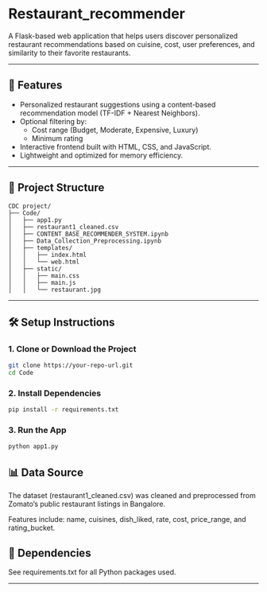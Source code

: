 # Restaurant_recommender


A Flask-based web application that helps users discover personalized restaurant recommendations based on cuisine, cost, user preferences, and similarity to their favorite restaurants.

---

## 🚀 Features

- Personalized restaurant suggestions using a content-based recommendation model (TF-IDF + Nearest Neighbors).
- Optional filtering by:
  - Cost range (Budget, Moderate, Expensive, Luxury)
  - Minimum rating
- Interactive frontend built with HTML, CSS, and JavaScript.
- Lightweight and optimized for memory efficiency.

---

## 📁 Project Structure

```
CDC project/
├── Code/
│   ├── app1.py                         
│   ├── restaurant1_cleaned.csv        
│   ├── CONTENT_BASE_RECOMMENDER_SYSTEM.ipynb
│   ├── Data_Collection_Preprocessing.ipynb
│   ├── templates/                     
│   │   ├── index.html                 
│   │   └── web.html                   
│   ├── static/                        
│   │   ├── main.css                 
│   │   ├── main.js                    
│   │   └── restaurant.jpg            
```


---

## 🛠️ Setup Instructions

### 1. Clone or Download the Project
```bash
git clone https://your-repo-url.git
cd Code
```

### 2. Install Dependencies
```bash
pip install -r requirements.txt
```

### 3. Run the App
```bash
python app1.py
```

## 📊 Data Source
The dataset (restaurant1_cleaned.csv) was cleaned and preprocessed from Zomato’s public restaurant listings in Bangalore.

Features include: name, cuisines, dish_liked, rate, cost, price_range, and rating_bucket.

## 📌 Dependencies
See requirements.txt for all Python packages used.


---



